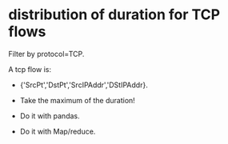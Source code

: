 # distribution of duration for TCP flows
Filter by protocol=TCP.

A tcp flow is:
* {'SrcPt','DstPt','SrcIPAddr','DStIPAddr}.

* Take the maximum of the duration!  
 * Do it with pandas.  
 * Do it with Map/reduce.   

